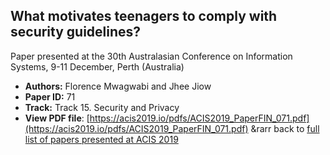 ## What motivates teenagers to comply with security guidelines?

Paper presented at the 30th Australasian Conference on Information Systems, 9-11 December, Perth (Australia)
- **Authors:** Florence Mwagwabi and Jhee Jiow
- **Paper ID:** 71
- **Track:** Track 15. Security and Privacy
- **View PDF file**: [https://acis2019.io/pdfs/ACIS2019_PaperFIN_071.pdf](https://acis2019.io/pdfs/ACIS2019_PaperFIN_071.pdf)
&rarr back to [full list of papers presented at ACIS 2019](https://acis2019.io/)